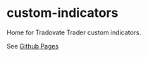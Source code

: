 # custom-indicators

Home for Tradovate Trader custom indicators.

See [Github Pages](https://tradovate.github.io/custom-indicators/)
